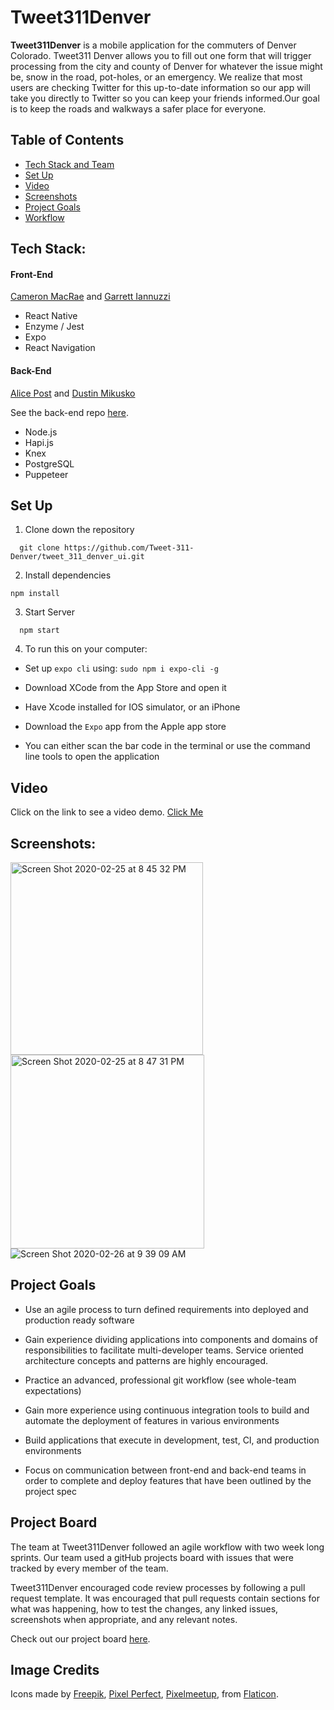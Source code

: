 # Tweet311Denver

**Tweet311Denver** is a mobile application for the commuters of Denver Colorado. Tweet311 Denver allows you to fill out one form that will trigger processing from the city and county of Denver for whatever the issue might be, snow in the road, pot-holes, or an emergency. We realize that most users are checking Twitter for this up-to-date information so our app will take you directly to Twitter so you can keep your friends informed.Our goal is to keep the roads and walkways a safer place for everyone.

## Table of Contents 
- [Tech Stack and Team](#tech-stack)
- [Set Up](#set-up)
- [Video](#video)
- [Screenshots](#screenshots)
- [Project Goals](#project-goals)
- [Workflow](#project-board)


## Tech Stack:
#### Front-End
  [Cameron MacRae](https://github.com/cammac60) and [Garrett Iannuzzi](https://github.com/Garrett-Iannuzzi)
  
- React Native
- Enzyme / Jest 
- Expo
- React Navigation

#### Back-End

[Alice Post](https://github.com/ap2322) and [Dustin Mikusko](https://github.com/Dustin-Mikusko)

See the back-end repo [here](https://github.com/Tweet-311-Denver/tweet_311_denver_service).

- Node.js 
- Hapi.js
- Knex
- PostgreSQL
- Puppeteer

## Set Up

1. Clone down the repository 
  ``` 
    git clone https://github.com/Tweet-311-Denver/tweet_311_denver_ui.git
  ```
2. Install dependencies
  ```
  npm install
  ```
3. Start Server
  ```
    npm start
  ```
4. To run this on your computer:
  - Set up `expo cli` using: `sudo npm i expo-cli -g`

  - Download XCode from the App Store and open it
  - Have Xcode installed for IOS simulator, or an iPhone
  - Download the `Expo` app from the Apple app store
  - You can either scan the bar code in the terminal or use the command line tools to open the application 

## Video
Click on the link to see a video demo.
[Click Me](https://www.youtube.com/watch?v=xwjWnJ-YrRA&feature=youtu.be)


## Screenshots:
<img width="308" alt="Screen Shot 2020-02-25 at 8 45 32 PM" src="https://user-images.githubusercontent.com/48968224/75309952-c5880180-580f-11ea-8eaa-5a3d7435e4f2.png"><img width="310" alt="Screen Shot 2020-02-25 at 8 47 31 PM" src="https://user-images.githubusercontent.com/48968224/75310050-0d0e8d80-5810-11ea-82a1-6d04127fa468.png">![Screen Shot 2020-02-26 at 9 39 09 AM](https://user-images.githubusercontent.com/48968224/75367250-44ffea00-587d-11ea-981f-8bbc13ef3d22.png)


## Project Goals

  - Use an agile process to turn defined requirements into deployed and production ready software

- Gain experience dividing applications into components and domains of responsibilities to facilitate multi-developer teams. Service oriented architecture concepts and patterns are highly encouraged.
- Practice an advanced, professional git workflow (see whole-team expectations)
- Gain more experience using continuous integration tools to build and automate the deployment of features in various environments
- Build applications that execute in development, test, CI, and production environments
- Focus on communication between front-end and back-end teams in order to complete and deploy features that have been outlined by the project spec

## Project Board 

The team at Tweet311Denver followed an agile workflow with two week long sprints. Our team used a gitHub projects board with issues that were tracked by every member of the team.

Tweet311Denver encouraged code review processes by following a pull request template. It was encouraged that pull requests contain sections for what was happening, how to test the changes, any linked issues, screenshots when appropriate, and any relevant notes. 

Check out our project board [here](https://github.com/orgs/Tweet-311-Denver/projects).

## Image Credits
Icons made by [Freepik](https://www.flaticon.com/authors/freepik), [Pixel Perfect](https://www.flaticon.com/authors/pixel-perfect), [Pixelmeetup](https://www.flaticon.com/authors/pixelmeetup), from [Flaticon](https://www.flaticon.com/).


